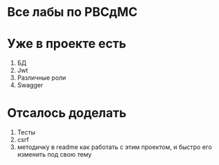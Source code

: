 # Все лабы по РВСдМС

# Уже в проекте есть 
1. БД
2. Jwt
3. Различные роли
4. Swagger
# Отсалось доделать
1. Тесты
2. csrf
3. методичку в readme как работать с этим проектом, и быстро его изменить под свою тему
